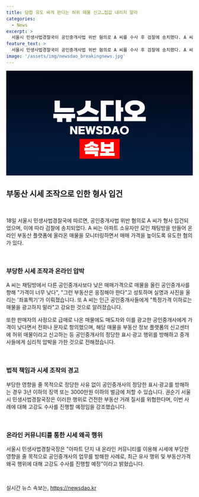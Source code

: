 ```yaml
---
title: 담합 유도 싸게 판다는 허위 매물 신고…집값 내리지 말라
categories:
  - News
excerpt: >
  서울시 민생사법경찰국이 공인중개사법 위반 혐의로 A 씨를 수사 후 검찰에 송치했다. A 씨는 아파트 소유자 채팅방을 이용하여 매물을 모니터링하고 매매 가격을 높이도록 유도한 것으로 확인됐다. 또한 A 씨는 공인중개사들에게 특정가격 이하로는 광고하지 말라는 압박을 행사하고, 신고센터에 허위 매물로 신고하는 등 부당한 영향을 줌. 서울시 민생사법경찰국은 건전한 부동산 거래 질서를 위협하는 행위로 이를 지적하며, 부동산가격 왜곡 행위에 대해 고강도 수사를 진행할 예정이라 강조했다.
feature_text: >
  서울시 민생사법경찰국이 공인중개사법 위반 혐의로 A 씨를 수사 후 검찰에 송치했다. A 씨는 아파트 소유자 채팅방을 이용하여 매물을 모니터링하고 매매 가격을 높이도록 유도한 것으로 확인됐다. 또한 A 씨는 공인중개사들에게 특정가격 이하로는 광고하지 말라는 압박을 행사하고, 신고센터에 허위 매물로 신고하는 등 부당한 영향을 줌. 서울시 민생사법경찰국은 건전한 부동산 거래 질서를 위협하는 행위로 이를 지적하며, 부동산가격 왜곡 행위에 대해 고강도 수사를 진행할 예정이라 강조했다.
image: '/assets/img/newsdao_breakingnews.jpg'
---
```


<p><img src="/assets/img/newsdao_breakingnews.jpg" alt="ranknews 속보" /></p>

<h2 data-ke-size="size26">부동산 시세 조작으로 인한 형사 입건</h2>

<p data-ke-size="size16">&nbsp;</p>

<p>18일 서울시 민생사법경찰국에 따르면, 공인중개사법 위반 혐의로 A 씨가 형사 입건되었으며, 이에 따라 검찰에 송치되었다. A 씨는 아파트 소유자만 모인 채팅방을 만들어 온라인 부동산 플랫폼에 올라온 매물을 모니터링하면서 매매 가격을 높이도록 유도한 혐의가 있다.</p>

<p data-ke-size="size16">&nbsp;</p>

<h3 data-ke-size="size24">부당한 시세 조작과 온라인 압박</h3>

<p data-ke-size="size16">A 씨는 채팅방에서 다른 공인중개사보다 낮은 매매가격으로 매물을 올린 공인중개사를 향해 "가격이 너무 낮다", "그런 부동산은 응징해야 한다"고 성토하며 실명과 사진을 올리는 '좌표찍기'가 이뤄졌습니다. 또 A 씨는 인근 공인중개사들에게 "특정가격 이하로는 매물을 광고하지 말라"고 강요한 것으로 알려졌습니다.</p>

<p data-ke-size="size16">또한 판매자의 사정으로 급매로 나온 매물에도 매도자와 이를 광고한 공인중개사에게 가격이 낮다면서 전화나 문자로 항의했으며, 해당 매물을 부동산 정보 플랫폼의 신고센터에 허위 매물이라고 신고하는 등 공인중개사의 정당한 표시·광고 행위를 방해하고 중개사들에게 심리적 압박을 가한 것으로 전해졌습니다.</p>

<p data-ke-size="size16">&nbsp;</p>

<h3 data-ke-size="size24">법적 책임과 시세 조작의 경고</h3>

<p data-ke-size="size16">부당한 영향을 줄 목적으로 정당한 사유 없이 공인중개사의 정당한 표시·광고를 방해하는 경우 3년 이하의 징역 또는 3000만원 이하의 벌금에 처할 수 있습니다. 권순기 서울시 민생사법경찰국장은 이러한 행위로 건전한 부동산 거래 질서를 위협한다며, 이번 사례에 대해 고강도 수사를 진행할 예정임을 강조했습니다.</p>

<p data-ke-size="size16">&nbsp;</p>

<h3 data-ke-size="size24">온라인 커뮤니티를 통한 시세 왜곡 행위</h3>

<p data-ke-size="size16">서울시 민생사법경찰국장은 "아파트 단지 내 온라인 커뮤니티를 이용해 시세에 부당한 영향을 줄 목적으로 공인중개사의 업무를 방해한 사례로, 최근 유사 행위 및 부동산가격 왜곡 행위에 대해 고강도 수사를 진행할 예정"이라고 밝혔습니다.</p>

<p data-ke-size="size16">&nbsp;</p>
실시간 뉴스 속보는, <a href="https://newsdao.kr" rel="dofollow">https://newsdao.kr</a>


